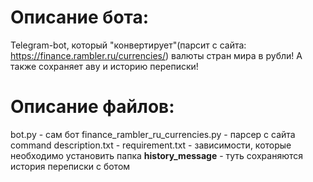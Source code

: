 # Описание бота:
  Telegram-bot, который "конвертирует"(парсит с сайта: https://finance.rambler.ru/currencies/) валюты стран мира в рубли! А также сохраняет аву и историю переписки!
# Описание файлов:
  bot.py - сам бот
  finance_rambler_ru_currencies.py - парсер с сайта
  command description.txt - 
  requirement.txt - зависимости, которые необходимо установить
  папка **history_message** - туть сохраняются история переписки с ботом
  
